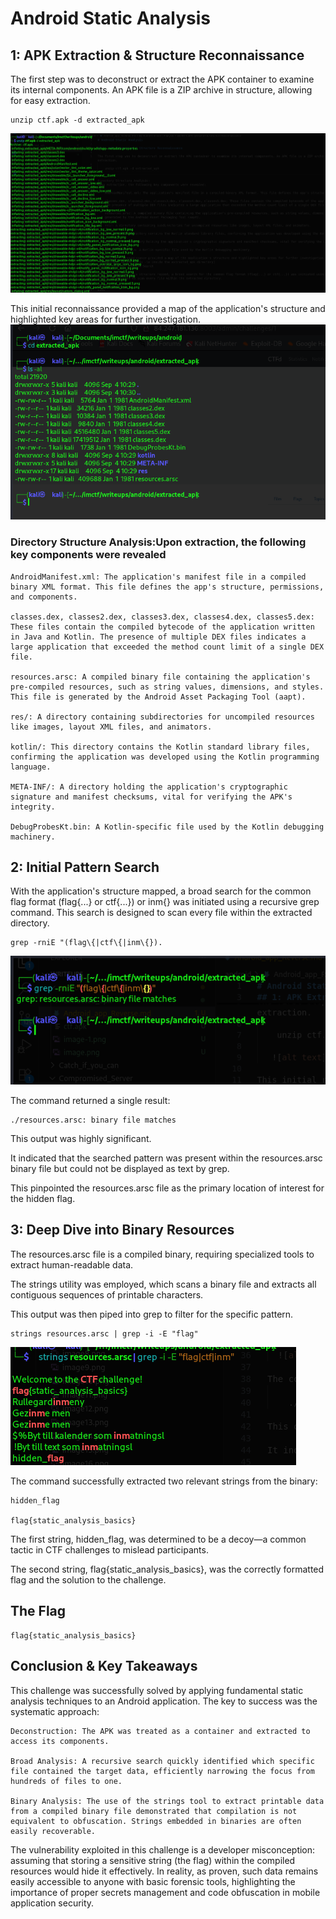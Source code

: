 # Android Static Analysis

## 1: APK Extraction & Structure Reconnaissance

The first step was to deconstruct or extract the APK container to examine its internal components. An APK file is a ZIP archive in structure, allowing for easy extraction.

    unzip ctf.apk -d extracted_apk

   ![alt text](image.png)

This initial reconnaissance provided a map of the application's structure and highlighted key areas for further investigation.
![alt text](image-1.png)

### Directory Structure Analysis:Upon extraction, the following key components were revealed

    AndroidManifest.xml: The application's manifest file in a compiled binary XML format. This file defines the app's structure, permissions, and components.

    classes.dex, classes2.dex, classes3.dex, classes4.dex, classes5.dex: These files contain the compiled bytecode of the application written in Java and Kotlin. The presence of multiple DEX files indicates a large application that exceeded the method count limit of a single DEX file.

    resources.arsc: A compiled binary file containing the application's pre-compiled resources, such as string values, dimensions, and styles. This file is generated by the Android Asset Packaging Tool (aapt).

    res/: A directory containing subdirectories for uncompiled resources like images, layout XML files, and animators.

    kotlin/: This directory contains the Kotlin standard library files, confirming the application was developed using the Kotlin programming language.

    META-INF/: A directory holding the application's cryptographic signature and manifest checksums, vital for verifying the APK's integrity.

    DebugProbesKt.bin: A Kotlin-specific file used by the Kotlin debugging machinery.

## 2: Initial Pattern Search

With the application's structure mapped, a broad search for the common flag format (flag{...} or ctf{...}) or inm{} was initiated using a recursive grep command. This search is designed to scan every file within the extracted directory.

    grep -rniE "(flag\{|ctf\{|inm\{}).

  ![alt text](image-2.png)

The command returned a single result:

    ./resources.arsc: binary file matches

This output was highly significant.

It indicated that the searched pattern was present within the resources.arsc binary file but could not be displayed as text by grep.

This pinpointed the resources.arsc file as the primary location of interest for the hidden flag.

## 3: Deep Dive into Binary Resources

The resources.arsc file is a compiled binary, requiring specialized tools to extract human-readable data.

The strings utility was employed, which scans a binary file and extracts all contiguous sequences of printable characters.

This output was then piped into grep to filter for the specific pattern.

    strings resources.arsc | grep -i -E "flag"

   ![alt text](image-3.png)

The command successfully extracted two relevant strings from the binary:

    hidden_flag

    flag{static_analysis_basics}

The first string, hidden_flag, was determined to be a decoy—a common tactic in CTF challenges to mislead participants.

The second string, flag{static_analysis_basics}, was the correctly formatted flag and the solution to the challenge.

## The Flag

    flag{static_analysis_basics}

## Conclusion & Key Takeaways

This challenge was successfully solved by applying fundamental static analysis techniques to an Android application. The key to success was the systematic approach:

    Deconstruction: The APK was treated as a container and extracted to access its components.

    Broad Analysis: A recursive search quickly identified which specific file contained the target data, efficiently narrowing the focus from hundreds of files to one.

    Binary Analysis: The use of the strings tool to extract printable data from a compiled binary file demonstrated that compilation is not equivalent to obfuscation. Strings embedded in binaries are often easily recoverable.

The vulnerability exploited in this challenge is a developer misconception: assuming that storing a sensitive string (the flag) within the compiled resources would hide it effectively. In reality, as proven, such data remains easily accessible to anyone with basic forensic tools, highlighting the importance of proper secrets management and code obfuscation in mobile application security.
